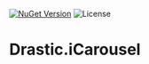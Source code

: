 [![NuGet Version](https://img.shields.io/nuget/v/Drastic.iCarousel.svg)](https://www.nuget.org/packages/Drastic.iCarousel/) ![License](https://img.shields.io/badge/License-MIT-blue.svg)

# Drastic.iCarousel
